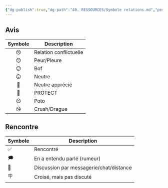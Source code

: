 ```yaml
---
{"dg-publish":true,"dg-path":"40. RESSOURCES/Symbole relations.md","permalink":"/40-ressources/symbole-relations/","hide":true,"tags":["Notes","Symbole","Relations"],"noteIcon":"","dgPassFrontmatter":true,"created":"","updated":""}
---
```




## Avis
| Symbole |Description|
|:---:| --------------- |
|😣 |Relation conflictuelle|
|😥| Peur/Pleure     |
|😕| Bof             |
|😐 | Neutre          |
|🙂| Neutre apprécié |
|🥰 | PROTECT         |
| 😊      | Poto            |
| 😘      | Crush/Drague    |


## Rencontre
| Symbole | Description                             |
| ------- | --------------------------------------- |
| ✅      | Rencontré                               |
| 🗯️      | En a entendu parlé (rumeur)             |
| 📲      | Discussion par messagerie/chat/distance |
| 🪧      | Croisé, mais pas discuté                |